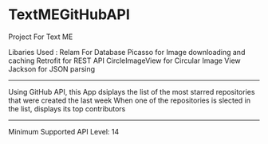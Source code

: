 # TextMEGitHubAPI
Project For Text ME 

Libaries Used : 
Relam For Database
Picasso for Image downloading and caching
Retrofit for REST API 
CircleImageView for Circular Image View
Jackson for JSON parsing

----------------------------------------------------------------------------------------------------------------------------

Using GitHub API, this App dsiplays the list of the most starred repositories that were created the last week
When one of the repositories is slected in the list, displays its top contributors 

-----------------------------------------------------------------------------------------------------------------------------

Minimum Supported API Level: 14
